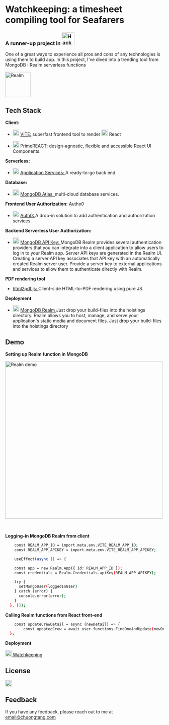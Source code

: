 
# Watchkeeping: a timesheet compiling tool for Seafarers
### A runner-up project in <img src="https://chuongtang.github.io/sourceStore/GenSources/MongoDBHackathon.jpg" alt="Hackathon Banner" title="Hackathon Runner-up" height="40" />

One of a great ways to experience all pros and cons of any technologies is using them to build app. In this project, I've dived into a trending tool from MongoDB : Realm serverless functions


<!-- ![Logo](https://chuongtang.github.io/sourceStore/logos/Realm.png) -->
<img src="https://chuongtang.github.io/sourceStore/logos/Realm.png" alt="Realm"
	title="Realm logo" height="80" />

## Tech Stack

**Client:** 
  * <img src="https://chuongtang.github.io/sourceStore/logos/Vite.png" alt="VITE"
	title="VITE logo" height="20" /> [VITE:](https://vitejs.dev) superfast frontend tool to render <img src="https://chuongtang.github.io/sourceStore/logos/React.png" alt="React"
	title="React logo" height="20" /> React 

  * <img src="https://chuongtang.github.io/sourceStore/logos/Prime.png" alt="Prime"
	title="Prime logo" height="20" /> [PrimeREACT: ](https://www.primefaces.org/primereact) design-agnostic, flexible and accessible React UI Components.

**Serverless:** 
  * <img src="https://chuongtang.github.io/sourceStore/logos/Realm.png" alt="Realm"
	title="Realm logo" height="20" /> [Application Services: ](https://www.mongodb.com/realm/appdev) A ready-to-go back end.

**Database:**
  * <img src="https://chuongtang.github.io/sourceStore/logos/MongoDB.png" alt="MongoDB"
	title="MongoDB logo" height="20" /> [MongoDB Atlas: ](https://www.mongodb.com/atlas/database) multi-cloud database services.
  
**Frontend User Authorization:** Autho0
  * <img src="https://chuongtang.github.io/sourceStore/logos/Auth0.png" alt="Auth0"
	title="Auth0 logo" height="20" /> [Auth0: ](https://auth0.com) A drop-in solution to add authentication and authorization services.

**Backend Serverless User Authorization:** 
  * <img src="https://chuongtang.github.io/sourceStore/logos/MongoDB.png" alt="MongoDB"
	title="MongoDB logo" height="20" /> [MongoDB API Key: ](https://docs.mongodb.com/realm/authentication/api-key/#overview) MongoDB Realm provides several authentication providers that you can integrate into a client application to allow users to log in to your Realm app. Server API keys are generated in the Realm UI. Creating a server API key associates that API key with an automatically created Realm server user. Provide a server key to external applications and services to allow them to authenticate directly with Realm.

**PDF rendering tool**
* [html2pdf.js: ](https://github.com/eKoopmans/html2pdf.js) Client-side HTML-to-PDF rendering using pure JS.

**Deployment** 
  * <img src="https://chuongtang.github.io/sourceStore/logos/Realm.png" alt="MongoDB Realm"
	title="MongoDB Realm logo" height="20" /> [MongoDB Realm ](https://docs.mongodb.com/realm/hosting/) Just drop your build-files into the hoistings directory. Realm allows you to host, manage, and serve your application's static media and document files. Just drop your build-files into the hoistings directory

## Demo

**Setting up Realm function in MongoDB**

<img src="https://chuongtang.github.io/sourceStore/GenSources/DemoRealmFunctions.png" alt="Realm demo"	title="Realm demo function" style="margin-bottom: 2rem" height="500" />



**Logging-in MongoDB Realm from client**

```bash
    const REALM_APP_ID = import.meta.env.VITE_REALM_APP_ID;
    const REALM_APP_APIKEY = import.meta.env.VITE_REALM_APP_APIKEY;

    useEffect(async () => {

    const app = new Realm.App({ id: REALM_APP_ID });
    const credentials = Realm.Credentials.apiKey(REALM_APP_APIKEY);

    try {
      setMongoUser(loggedInUser)
    } catch (error) {
      console.error(error);
    }
  }, []);
```

**Calling Realm functions from React front-end**

```bash
    const updateCrewDetail = async (newDetail) => {
        const updatedCrew = await user.functions.FindOneAndUpdate(newDetail);
  };
```

**Deployment**

<a href="shiptime-backend-zjsnd-aavqu.mongodbstitch.com" target="_blank">
<img src="https://chuongtang.github.io/sourceStore/GenSources/Logo.png" alt="Live preview"	title="App deployment on Realm"  height="20" /> Watchkeeping
</a>

## License

<a href="https://www.apache.org/licenses/LICENSE-2.0" target="_blank">
<img src="https://img.shields.io/badge/License-APACHE%20LICENSE%2C%20VERSION%202.0-green" alt="Apache License"	title="Apache licenses Apache Software"  height="20" />
</a>

## Feedback

If you have any feedback, please reach out to me at email@chuongtang.com